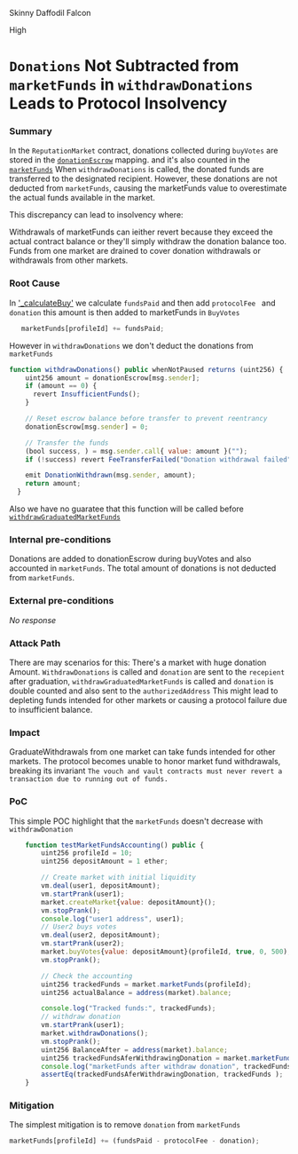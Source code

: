 Skinny Daffodil Falcon

High

# `Donations` Not Subtracted from `marketFunds` in `withdrawDonations` Leads to Protocol Insolvency

### Summary

In the `ReputationMarket` contract, donations collected during `buyVotes` are stored in the [`donationEscrow`](https://github.com/sherlock-audit/2024-11-ethos-network-ii/blob/57c02df7c56f0b18c681a89ebccc28c86c72d8d8/ethos/packages/contracts/contracts/ReputationMarket.sol#L1121) mapping.
and it's also counted in the [`marketFunds`](https://github.com/sherlock-audit/2024-11-ethos-network-ii/blob/57c02df7c56f0b18c681a89ebccc28c86c72d8d8/ethos/packages/contracts/contracts/ReputationMarket.sol#L481)
When `withdrawDonations` is called, the donated funds are transferred to the designated recipient. However, these donations are not deducted from `marketFunds`, causing the marketFunds value to overestimate the actual funds available in the market.

This discrepancy can lead to insolvency where:

Withdrawals of marketFunds can ieither revert because they exceed the actual contract balance or they'll simply withdraw the donation balance too.
Funds from one market are drained to cover donation withdrawals or withdrawals from other markets.

### Root Cause


In ['_calculateBuy'](https://github.com/sherlock-audit/2024-11-ethos-network-ii/blob/57c02df7c56f0b18c681a89ebccc28c86c72d8d8/ethos/packages/contracts/contracts/ReputationMarket.sol#L978) we calculate `fundsPaid` and then add `protocolFee ` and `donation` this amount is then added to marketFunds in `BuyVotes`
```javascript
   marketFunds[profileId] += fundsPaid;
 ``` 
However in `withdrawDonations` we don't deduct the donations from `marketFunds`
```javascript
function withdrawDonations() public whenNotPaused returns (uint256) {
    uint256 amount = donationEscrow[msg.sender];
    if (amount == 0) {
      revert InsufficientFunds();
    }

    // Reset escrow balance before transfer to prevent reentrancy
    donationEscrow[msg.sender] = 0;

    // Transfer the funds
    (bool success, ) = msg.sender.call{ value: amount }("");
    if (!success) revert FeeTransferFailed("Donation withdrawal failed");

    emit DonationWithdrawn(msg.sender, amount);
    return amount;
  }
```
  Also we have no guaratee that this function will be called before [`withdrawGraduatedMarketFunds`](https://github.com/sherlock-audit/2024-11-ethos-network-ii/blob/57c02df7c56f0b18c681a89ebccc28c86c72d8d8/ethos/packages/contracts/contracts/ReputationMarket.sol#L660)



### Internal pre-conditions

Donations are added to donationEscrow during buyVotes and also accounted in `marketFunds`.
The total amount of donations is not deducted from `marketFunds`.

### External pre-conditions

_No response_

### Attack Path

There are may scenarios for this:
There's a market with huge donation Amount.
`WithdrawDonations` is called and `donation` are sent to the `recepient`
after graduation, `withdrawGraduatedMarketFunds` is called and `donation` is double counted and also sent to the `authorizedAddress`
This might lead to depleting funds intended for other markets or causing a protocol failure due to insufficient balance.

### Impact

GraduateWithdrawals from one market can take funds intended for other markets.
The protocol becomes unable to honor market fund withdrawals, breaking its invariant `The vouch and vault contracts must never revert a transaction due to running out of funds.`

### PoC

This simple POC highlight that the `marketFunds` doesn't decrease with `withdrawDonation`
```javascript
    function testMarketFundsAccounting() public {
        uint256 profileId = 10;
        uint256 depositAmount = 1 ether;

        // Create market with initial liquidity
        vm.deal(user1, depositAmount);
        vm.startPrank(user1);
        market.createMarket{value: depositAmount}();
        vm.stopPrank();
        console.log("user1 address", user1);
        // User2 buys votes
        vm.deal(user2, depositAmount);
        vm.startPrank(user2);
        market.buyVotes{value: depositAmount}(profileId, true, 0, 500);
        vm.stopPrank();

        // Check the accounting
        uint256 trackedFunds = market.marketFunds(profileId);
        uint256 actualBalance = address(market).balance;

        console.log("Tracked funds:", trackedFunds);
        // withdraw donation 
        vm.startPrank(user1);
        market.withdrawDonations();
        vm.stopPrank();
        uint256 BalanceAfter = address(market).balance;
        uint256 trackedFundsAferWithdrawingDonation = market.marketFunds(profileId);
        console.log("marketFunds after withdraw donation", trackedFundsAferWithdrawingDonation);
        assertEq(trackedFundsAferWithdrawingDonation, trackedFunds );
    }
```

### Mitigation

The simplest mitigation is to remove `donation` from `marketFunds`
```javascript
marketFunds[profileId] += (fundsPaid - protocolFee - donation);
```